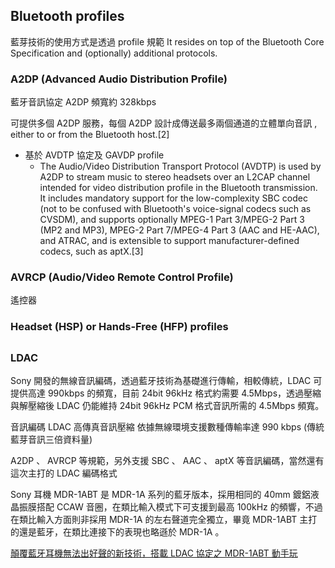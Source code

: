 
## Bluetooth profiles
藍芽技術的使用方式是透過 profile 規範
It resides on top of the Bluetooth Core Specification and (optionally) additional protocols.

### A2DP (Advanced Audio Distribution Profile)
藍牙音訊協定 A2DP 頻寬約 328kbps

可提供多個 A2DP 服務，每個 A2DP 設計成傳送最多兩個通道的立體單向音訊 , either to or from the Bluetooth host.[2]
* 基於 AVDTP 協定及 GAVDP profile
	* The Audio/Video Distribution Transport Protocol (AVDTP) is used by A2DP to stream music to stereo headsets over an L2CAP channel intended for video distribution profile in the Bluetooth transmission.
It includes mandatory support for the low-complexity SBC codec (not to be confused with Bluetooth's voice-signal codecs such as CVSDM), and supports optionally MPEG-1 Part 3/MPEG-2 Part 3 (MP2 and MP3), MPEG-2 Part 7/MPEG-4 Part 3 (AAC and HE-AAC), and ATRAC, and is extensible to support manufacturer-defined codecs, such as aptX.[3]

### AVRCP (Audio/Video Remote Control Profile)
遙控器

### Headset (HSP) or Hands-Free (HFP) profiles

##
### LDAC
Sony 開發的無線音訊編碼，透過藍牙技術為基礎進行傳輸，相較傳統，LDAC 可提供高達 990kbps 的頻寬，目前 24bit 96kHz 格式約需要 4.5Mbps，透過壓縮與解壓縮後 LDAC 仍能維持 24bit 96kHz PCM 格式音訊所需的 4.5Mbps 頻寬。

音訊編碼 LDAC 高傳真音訊壓縮
依據無線環境支援數種傳輸率達 990 kbps (傳統藍芽音訊三倍資料量)

A2DP 、 AVRCP 等規範，另外支援 SBC 、 AAC 、 aptX 等音訊編碼，當然還有這次主打的 LDAC 編碼格式

Sony 耳機
MDR-1ABT 是 MDR-1A 系列的藍牙版本，採用相同的 40mm 鍍鋁液晶振膜搭配 CCAW 音圈，在類比輸入模式下可支援到最高 100kHz 的頻響，不過在類比輸入方面則非採用 MDR-1A 的左右聲道完全獨立，畢竟 MDR-1ABT 主打的還是藍牙，在類比連接下的表現也略遜於 MDR-1A 。

[顛覆藍牙耳機無法出好聲的新技術，搭載 LDAC 協定之 MDR-1ABT 動手玩](https://www.cool3c.com/article/90844)
